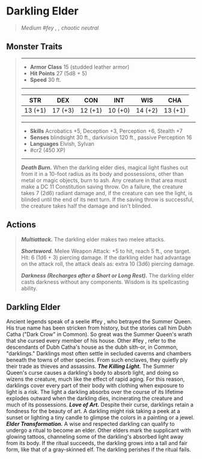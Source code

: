 # Darkling Elder
>*Medium #fey , , chaotic neutral*
## Monster Traits
>___
>- **Armor Class** 15 (studded leather armor)
>- **Hit Points** 27 (5d8 + 5)
>- **Speed** 30 ft.
>___
>|STR|DEX|CON|INT|WIS|CHA|
>|:---:|:---:|:---:|:---:|:---:|:---:|
>|13 (+1)|17 (+3)|12 (+1)|10 (+0)|14 (+2)|13 (+1)|
>___
>- **Skills** Acrobatics +5, Deception +3, Perception +6, Stealth +7
>- **Senses** blindsight 30 ft., darkvision 120 ft., passive Perception 16
>- **Languages** Elvish, Sylvan
>- #cr2 (450 XP)
>___
>***Death Burn.*** When the darkling elder dies, magical light flashes out from it in a 10-foot radius as its body and possessions, other than metal or magic objects, burn to ash. Any creature in that area must make a DC 11 Constitution saving throw. On a failure, the creature takes 7 (2d6) radiant damage and, if the creature can see the light, is blinded until the end of its next turn. If the saving throw is successful, the creature takes half the damage and isn't blinded.  
>
## Actions
>***Multiattack.*** The darkling elder makes two melee attacks.  
>
>***Shortsword.*** Melee Weapon Attack: +5 to hit, reach 5 ft., one target. Hit: 6 (1d6 + 3) piercing damage. If the darkling elder had advantage on the attack roll, the attack deals as: extra 10 (3d6) piercing damage.  
>
>***Darkness (Recharges after a Short or Long Rest).*** The darkling elder casts darkness without any components. Wisdom is its spellcasting ability.
## Darkling Elder
Ancient legends speak of a seelie #fey ,  who betrayed the Summer Queen. His true name has been stricken from history, but the stories call him Dubh Catha ("Dark Crow" in Common). So great was the Summer Queen's wrath that she cursed every member of his house. Other #fey ,  refer to the descendants of Dubh Catha's house as the dubh sith-or, in Common, "darklings." Darklings most often settle in secluded caverns and chambers beneath the towns of other species. From such enclaves, they quietly ply their trade as thieves and assassins.
***The Killing Light.***  The Summer Queen's curse causes a darkling's body to absorb light, and doing so wizens the creature, much like the effect of rapid aging. For this reason, darklings cover every part of their body with clothing when exposure to light is a risk. The light a darkling absorbs over the course of its lifetime explodes outward when the darkling dies, incinerating the creature and much of its possessions.
***Love of Art.***  Despite their curse, darklings retain a fondness for the beauty of art. A darkling might risk taking a peek at a sunset or lighting a tiny candle to glimpse the colors in a painting or a jewel.
***Elder Transformation.***  A wise and respected darkling can qualify to undergo a ritual to become an elder. Other elders mark the supplicant with glowing tattoos, channeling some of the darkling's absorbed light away from its body. If the ritual succeeds, the darkling grows into a tall and fair form, like that of a gray-skinned elf. The darkling perishes if the ritual fails.
